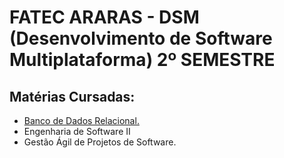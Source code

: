 # FATEC ARARAS - DSM (Desenvolvimento de Software Multiplataforma) 2º SEMESTRE

## Matérias Cursadas:
- <a href="https://github.com/JairLopesJunior/fatec-araras-dsm-segundo-semestre/tree/main/Banco%20de%20Dados%20Relacional">Banco de Dados Relacional.</a>
- Engenharia de Software II
- Gestão Ágil de Projetos de Software.
